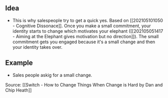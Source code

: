 ## Idea
- This is why salespeople try to get a quick yes. Based on [[202105101050 - Cognitive Dissonace]]. Once you make a small commitment, your identity starts to change which motivates your elephant ([[202105051417 - Aiming at the Elephant gives motivation but no direction]]). The small commitment gets you engaged because it's a small change and then your identity takes over. 

## Example
- Sales people askig for a small change.

Source: [[Switch - How to Change Things When Change is Hard by Dan and Chip Heath]]